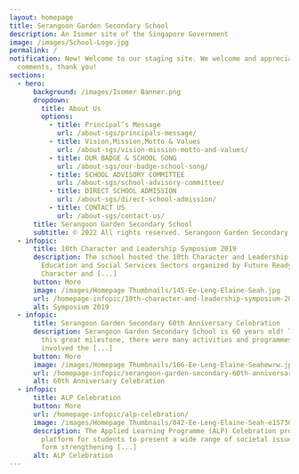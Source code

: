 ```yaml
---
layout: homepage
title: Serangoon Garden Secondary School
description: An Isomer site of the Singapore Government
image: /images/School-Logo.jpg
permalink: /
notification: New! Welcome to our staging site. We welcome and appreciate all
  comments, thank you!
sections:
  - hero:
      background: /images/Isomer Banner.png
      dropdown:
        title: About Us
        options:
          - title: Principal’s Message
            url: /about-sgs/principals-message/
          - title: Vision,Mission,Motto & Values
            url: /about-sgs/vision-mission-motto-and-values/
          - title: OUR BADGE & SCHOOL SONG
            url: /about-sgs/our-badge-school-song/
          - title: SCHOOL ADVISORY COMMITTEE
            url: /about-sgs/school-advisory-committee/
          - title: DIRECT SCHOOL ADMISSION
            url: /about-sgs/direct-school-admission/
          - title: CONTACT US
            url: /about-sgs/contact-us/
      title: Serangoon Garden Secondary School
      subtitle: © 2022 All rights reserved. Serangoon Garden Secondary School
  - infopic:
      title: 10th Character and Leadership Symposium 2019
      description: The school hosted the 10th Character and Leadership Symposium for
        Education and Social Services Sectors organized by Future Ready,
        Character and [...]
      button: More
      image: /images/Homepage Thumbnails/145-Ee-Leng-Elaine-Seah.jpg
      url: /homepage-infopic/10th-character-and-leadership-symposium-2019/
      alt: Symposium 2019
  - infopic:
      title: Serangoon Garden Secondary 60th Anniversary Celebration
      description: Serangoon Garden Secondary School is 60 years old! To celebrate
        this great milestone, there were many activities and programmes that
        involved the [...]
      button: More
      image: /images/Homepage Thumbnails/166-Ee-Leng-Elaine-Seahewrw.jpg
      url: /homepage-infopic/serangoon-garden-secondary-60th-anniversary-celebration/
      alt: 60th Anniversary Celebration
  - infopic:
      title: ALP Celebration
      button: More
      url: /homepage-infopic/alp-celebration/
      image: /images/Homepage Thumbnails/042-Ee-Leng-Elaine-Seah-e1573003797292.jpg
      description: The Applied Learning Programme (ALP) Celebration provided a
        platform for students to present a wide range of societal issues ranging
        form strengthening [...]
      alt: ALP Celebration
---
```


